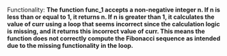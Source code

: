 Functionality: **The function func_1 accepts a non-negative integer n. If n is less than or equal to 1, it returns n. If n is greater than 1, it calculates the value of curr using a loop that seems incorrect since the calculation logic is missing, and it returns this incorrect value of curr. This means the function does not correctly compute the Fibonacci sequence as intended due to the missing functionality in the loop.**